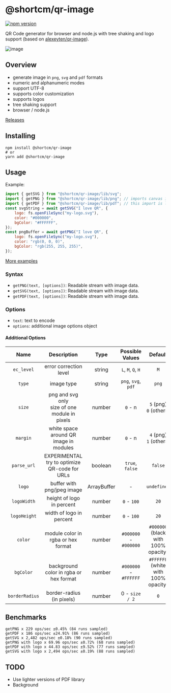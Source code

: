 # @shortcm/qr-image

[![npm version](https://badge.fury.io/js/%40shortcm%2Fqr-image.svg)](https://badge.fury.io/js/%40shortcm%2Fqr-image)

QR Code generator for browser and node.js with tree shaking and logo support (based on [alexeyten/qr-image](https://github.com/alexeyten/qr-image)).

![image](https://github.com/Short-io/qr-image/assets/75169/02b84738-56f2-44d8-8d11-f40e263302ed)

## Overview

-   generate image in `png`, `svg` and `pdf` formats
-   numeric and alphanumeric modes
-   support UTF-8
-   supports color customization
-   supports logos
-   tree shaking support
-   browser / node.js

[Releases](https://github.com/Short-io/qr-image/releases)

## Installing

```shell
npm install @shortcm/qr-image
# or
yarn add @shortcm/qr-image
```

## Usage

Example:

```javascript
import { getSVG } from "@shortcm/qr-image/lib/svg";
import { getPNG } from "@shortcm/qr-image/lib/png"; // imports canvas implementation in browser and sharp module in node.js
import { getPDF } from "@shortcm/qr-image/lib/pdf"; // this import is large, consider async import
const svgString = await getSVG("I love QR", {
    logo: fs.openFileSync("my-logo.svg"),
    color: "#000000",
    bgColor: "#FFFFFF",
});
const pngBuffer = await getPNG("I love QR", {
    logo: fs.openFileSync("my-logo.svg"),
    color: "rgb(0, 0, 0)",
    bgColor: "rgb(255, 255, 255)",
});
```

[More examples](./examples)

### Syntax

-   `getPNG(text, [options])`: Readable stream with image data.
-   `getSVG(text, [options])`: Readable stream with image data.
-   `getPDF(text, [options])`: Readable stream with image data.

### Options

-   `text`: text to encode
-   `options`: additional image options object

#### Additional Options

|      Name      |                    Description                     |    Type     |    Possible Values    |                 Default                  |
| :------------: | :------------------------------------------------: | :---------: | :-------------------: | :--------------------------------------: |
|   `ec_level`   |               error correction level               |   string    |  `L`, `M`, `Q`, `H`   |                   `M`                    |
|     `type`     |                     image type                     |   string    |  `png`, `svg`, `pdf`  |                  `png`                   |
|     `size`     | png and svg only<br />size of one module in pixels |   number    |        `0` - n        |       `5` (png)<br />`0` (others)        |
|    `margin`    |       white space around QR image in modules       |   number    |        `0` - n        |       `4` (png)<br />`1` (others)        |
|  `parse_url`   | EXPERIMENTAL<br />try to optimize QR-code for URLs |   boolean   |    `true`, `false`    |                 `false`                  |
|     `logo`     |             buffer with png/jpeg image             | ArrayBuffer |           -           |               `undefined`                |
|  `logoWidth`   |             height of logo in percent              |   number    |      `0` - `100`      |                   `20`                   |
|  `logoHeight`  |              width of logo in percent              |   number    |      `0` - `100`      |                   `20`                   |
|    `color`     |         module color in rgba or hex format         |   number    | `#000000` - `#000000` | `#000000`<br />(black with 100% opacity) |
|   `bgColor`    |       background color in rgba or hex format       |   number    | `#000000` - `#FFFFFF` | `#FFFFFF`<br />(white with 100% opacity) |
| `borderRadius` |             border-radius (in pixels)              |   number    |    0 - `size / 2`     |                   `0`                    |

## Benchmarks

```
getPNG x 229 ops/sec ±0.45% (84 runs sampled)
getPDF x 186 ops/sec ±24.91% (86 runs sampled)
getSVG x 2,482 ops/sec ±0.18% (90 runs sampled)
getPNG with logo x 69.96 ops/sec ±0.72% (68 runs sampled)
getPDF with logo x 44.83 ops/sec ±9.52% (77 runs sampled)
getSVG with logo x 2,494 ops/sec ±0.19% (88 runs sampled)
```

## TODO

-   Use lighter versions of PDF library
-   Background
